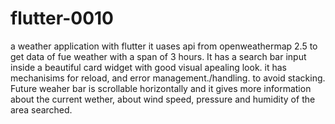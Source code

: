 # flutter-0010
a weather application with flutter
it uases api from openweathermap 2.5 to get data of fue weather with a span of 3 hours.
It has a search bar input inside a beautiful card widget with good visual apealing  look.
it has mechanisims for reload, and error management./handling. to avoid stacking.
Future weaher bar is scrollable horizontally
 and it gives more information about the current wether, about wind speed, pressure and 
 humidity of the area searched.
